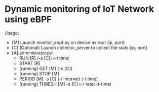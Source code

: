 # Dynamic monitoring of IoT Network using eBPF

Usage:
- [M] Launch monitor_ebpf.py on device as root (ip, port)
- [C] (Optional) Launch collector_server to collect the stats (ip, port)
- [A] administrator.py:
    - RUN [R] (-s [C]) (-t time)
    - START [R]
    - (running) GET [M] (-s [C])
    - (running) STOP [M]
    - PERIOD [M] -s [C] (-i interval) (-t time)
    - (running) THRESH [M] -s [C] (-r rate) (t-time)